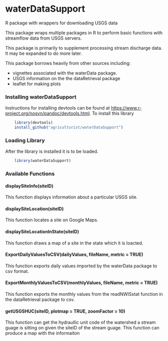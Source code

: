 # waterDataSupport
R package with wrappers for downloading USGS data

This package wraps multiple packages in R to perform basic functions with streamflow data from USGS servers.  

This package is primarily to supplement processing stream discharge data. It may be expanded to do more later.

This package borrows heavily from other sources including:

* vignettes associated with the waterData package.
* USGS information on the the dataRetrieval package
* leaflet for making plots

### Installing waterDataSupport

Instructions for installing devtools can be found at https://www.r-project.org/nosvn/pandoc/devtools.html.
To install this library 

```r
    library(devtools)
    install_github("agriculturist/waterDataSupport")
```

### Loading Library

After the library is installed it is to be loaded.

```r
    library(waterDataSupport)
```

### Available Functions

#### displaySiteInfo(siteID)

This function displays information about a particular USGS site.

#### displaySiteLocation(siteID)

This function locates a site on Google Maps.  

#### displaySiteLocationInState(siteID)

This function draws a map of a site in the state which it is loacted. 

#### ExportDailyValuesToCSV(dailyValues, fileName, metric = TRUE)

This function exports daily values imported by the waterData package to csv format.

#### ExportMonthlyValuesToCSV(monthlyValues, fileName, metric = TRUE)

This function exports the monthly values from the readNWISstat function in the dataRetrieval package to csv.

#### getUSGSHUC(siteID, plotmap = TRUE, zoomFactor = 10)

This function can get the hydraullic unit code of the watershed a stream guage is sitting on given the siteID of the stream guage. This function can produce a map with the informaiton
